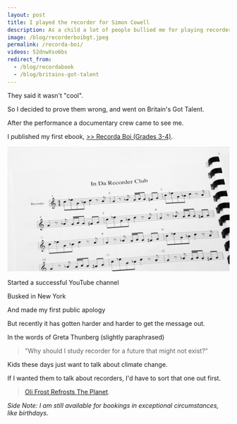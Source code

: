 ```yaml
---
layout: post
title: I played the recorder for Simon Cowell
description: As a child a lot of people bullied me for playing recorder
image: /blog/recorderboibgt.jpeg
permalink: /recorda-boi/
videos: 52dnwXso6bs
redirect_from:
  - /blog/recordabook
  - /blog/britains-got-talent
---
```


They said it wasn't "cool".

So I decided to prove them wrong, and went on Britain's Got Talent.

<div class="youtube-player" data-id="{{ page.videos }}" data-thumb="{{ page.image }}"></div>

After the performance a documentary crew came to see me.

<div class="youtube-player" data-id="HH4XpEynhX0" data-thumb="http://i3.ytimg.com/vi/V6q63u29dBg/maxresdefault.jpg"></div>

I published my first ebook, <a href="/blog/RecordaBoiGradeBook.pdf">>> Recorda Boi (Grades 3-4)</a>.

![Recorda Boi](/blog/recordabook-2.jpg)

Started a successful YouTube channel


<div class="youtube-player" data-id="34N8Bb5UFX8" data-thumb="http://i3.ytimg.com/vi/34N8Bb5UFX8/maxresdefault.jpg"></div>

<div class="youtube-player" data-id="DdyU-Qfv-kY" data-thumb="http://i3.ytimg.com/vi/DdyU-Qfv-kY/maxresdefault.jpg"></div>

Busked in New York

<div class="youtube-player" data-id="v4ghuB_Ctas" data-thumb="http://i3.ytimg.com/vi/v4ghuB_Ctas/maxresdefault.jpg"></div>

And made my first public apology

<div class="youtube-player" data-id="34N8Bb5UFX8" data-thumb="http://i3.ytimg.com/vi/34N8Bb5UFX8/maxresdefault.jpg"></div>

But recently it has gotten harder and harder to get the message out.

In the words of Greta Thunberg (slightly paraphrased)

> "Why should I study recorder for a future that might not exist?"

Kids these days just want to talk about climate change.

If I wanted them to talk about recorders, I'd have to sort that one out first.

> [Oli Frost Refrosts The Planet](/refrost).

*Side Note: I am still available for bookings in exceptional circumstances, like birthdays.*

